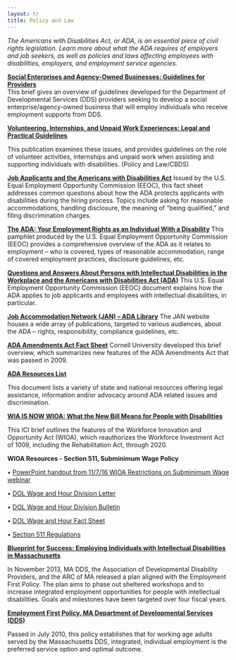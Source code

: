 ```yaml
---
layout: tr
title: Policy and Law
---
```

_The Americans with Disabilities Act, or ADA, is an essential piece of civil rights legislation. Learn more about what the ADA requires of employers and job seekers, as well as policies and laws affecting employees with disabilities, employers, and employment service agencies._

[**Social Enterprises and Agency-Owned Businesses: Guidelines for Providers**](/files/Social_enterprise_web_F.pdf)  
This brief gives an overview of guidelines developed for the Department of Developmental Services (DDS) providers seeking to develop a social enterprise/agency-owned business that will employ individuals who receive employment supports from DDS.

[**Volunteering, Internships, and Unpaid Work Experiences: Legal and Practical Guidelines**](https://employmentfirstma.org/files/DDSVolunteer-Unpaid_Work-Feb17.pdf)

This publication examines these issues, and provides guidelines on the role of volunteer activities, internships and unpaid work when assisting and supporting individuals with disabilities. (Policy and Law/CBDS)



[**Job Applicants and the Americans with Disabilities Act**](http://www.eeoc.gov/facts/jobapplicant.html)
Issued by the U.S. Equal Employment Opportunity Commission (EEOC), this fact sheet addresses common questions about how the ADA protects applicants with disabilities during the hiring process. Topics include asking for reasonable accommodations, handling disclosure, the meaning of “being qualified,” and filing discrimination charges.

[**The ADA: Your Employment Rights as an Individual With a Disability**](http://www.eeoc.gov/facts/ada18.html)
This pamphlet produced by the U.S. Equal Employment Opportunity Commission (EEOC) provides a comprehensive overview of the ADA as it relates to employment – who is covered, types of reasonable accommodation, range of covered employment practices, disclosure guidelines, etc.

[**Questions and Answers About Persons with Intellectual Disabilities in the Workplace and the Americans with Disabilities Act (ADA)**](http://www.eeoc.gov/laws/types/intellectual_disabilities.cfm)
This U.S. Equal Employment Opportunity Commission (EEOC) document explains how the ADA applies to job applicants and employees with intellectual disabilities, in particular.

[**Job Accommodation Network (JAN) – ADA Library**](http://askjan.org/links/adalinks.htm#I)
The JAN website houses a wide array of publications, targeted to various audiences, about the ADA – rights, responsibility, compliance guidelines, etc.

[**ADA Amendments Act Fact Sheet**](/files/ADAAmendmentsFactSht.doc)
Cornell University developed this brief overview, which summarizes new features of the ADA Amendments Act that was passed in 2009.

[**ADA Resources List**](files/ADA_Resources_List.doc)


This document lists a variety of state and national resources offering legal assistance, information and/or advocacy around ADA related issues and discrimination.

[**WIA IS NOW WIOA: What the New Bill Means for People with Disabilities**](https://www.communityinclusion.org/article.php?article_id=382)

This ICI brief outlines the features of the Workforce Innovation and Opportunity Act (WIOA), which reauthorizes the Workforce Investment Act of 1009, including the Rehabilitation Act, through 2020.



**WIOA Resources - Section 511, Subminimum Wage Policy**

•	[PowerPoint handout from 11/7/16 WIOA Restrictions on Subminimum Wage webinar
](http://employmentfirstma.org/files/Section_511_PowerPoint.pdf)

•	[DOL Wage and Hour Division Letter ](http://employmentfirstma.org/files/Section_511-Wage_and_Hour_Letter.pdf)

•	[DOL Wage and Hour Division Bulletin 
](http://employmentfirstma.org/files/Section_511-Wage_and_Hour_Bulletin.pdf)

•	[DOL Wage and Hour Fact Sheet
](http://employmentfirstma.org/files/Section_511-Wage_and_Hour_Fact_Sheet.pdf)

•	[Section 511 Regulations
](http://employmentfirstma.org/files/Section_511_Regulations.pdf)



[**Blueprint for Success: Employing Individuals with Intellectual Disabilities in Massachusetts**](https://www.mass.gov/doc/blueprint-for-success/download)

In November 2013, MA DDS, the Association of Developmental Disability Providers, and the ARC of MA released a plan aligned with the Employment First Policy. The plan aims to phase out sheltered workshops and to increase integrated employment opportunities for people with intellectual disabilities. Goals and milestones have been targeted over four fiscal years.



[**Employment First Policy, MA Department of Developmental Services (DDS)**](/files/employmentFirst_policy.pdf)

Passed in July 2010, this policy establishes that for working age adults served by the Massachusetts DDS, integrated, individual employment is the preferred service option and optimal outcome.
